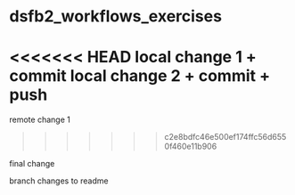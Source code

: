 # dsfb2_workflows_exercises
<<<<<<< HEAD
local change 1 + commit
local change 2 + commit + push
=======
remote change 1
>>>>>>> c2e8bdfc46e500ef174ffc56d6550f460e11b906

final change

branch changes to readme
